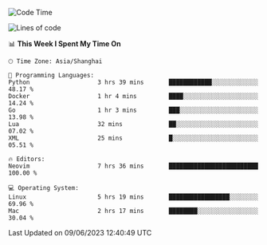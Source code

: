 <!--START_SECTION:waka-->
![Code Time](http://img.shields.io/badge/Code%20Time-1%2C390%20hrs%203%20mins-blue)

![Lines of code](https://img.shields.io/badge/From%20Hello%20World%20I%27ve%20Written-261.5%20thousand%20lines%20of%20code-blue)

📊 **This Week I Spent My Time On** 

```text
🕑︎ Time Zone: Asia/Shanghai

💬 Programming Languages: 
Python                   3 hrs 39 mins       ████████████░░░░░░░░░░░░░   48.17 % 
Docker                   1 hr 4 mins         ████░░░░░░░░░░░░░░░░░░░░░   14.24 % 
Go                       1 hr 3 mins         ███░░░░░░░░░░░░░░░░░░░░░░   13.98 % 
Lua                      32 mins             ██░░░░░░░░░░░░░░░░░░░░░░░   07.02 % 
XML                      25 mins             █░░░░░░░░░░░░░░░░░░░░░░░░   05.51 % 

🔥 Editors: 
Neovim                   7 hrs 36 mins       █████████████████████████   100.00 % 

💻 Operating System: 
Linux                    5 hrs 19 mins       █████████████████░░░░░░░░   69.96 % 
Mac                      2 hrs 17 mins       ████████░░░░░░░░░░░░░░░░░   30.04 % 
```


 Last Updated on 09/06/2023 12:40:49 UTC
<!--END_SECTION:waka-->
